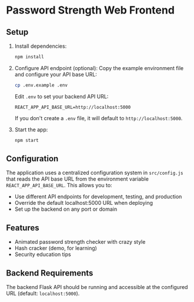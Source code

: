 # Password Strength Web Frontend

## Setup

1. Install dependencies:
    ```sh
    npm install
    ```

2. Configure API endpoint (optional):
    Copy the example environment file and configure your API base URL:
    ```sh
    cp .env.example .env
    ```
    Edit `.env` to set your backend API URL:
    ```
    REACT_APP_API_BASE_URL=http://localhost:5000
    ```
    If you don't create a `.env` file, it will default to `http://localhost:5000`.

3. Start the app:
    ```sh
    npm start
    ```

## Configuration

The application uses a centralized configuration system in `src/config.js` that reads the API base URL from the environment variable `REACT_APP_API_BASE_URL`. This allows you to:

- Use different API endpoints for development, testing, and production
- Override the default localhost:5000 URL when deploying
- Set up the backend on any port or domain

## Features

- Animated password strength checker with crazy style
- Hash cracker (demo, for learning)
- Security education tips

## Backend Requirements

The backend Flask API should be running and accessible at the configured URL (default: `localhost:5000`).